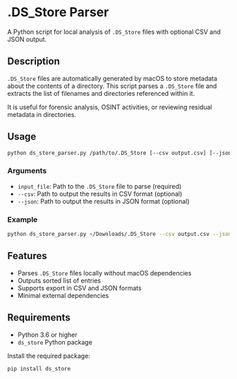 # .DS_Store Parser

A Python script for local analysis of `.DS_Store` files with optional CSV and JSON output.

## Description

`.DS_Store` files are automatically generated by macOS to store metadata about the contents of a directory. This script parses a `.DS_Store` file and extracts the list of filenames and directories referenced within it.

It is useful for forensic analysis, OSINT activities, or reviewing residual metadata in directories.

## Usage

```bash
python ds_store_parser.py /path/to/.DS_Store [--csv output.csv] [--json output.json]
```

### Arguments

- `input_file`: Path to the `.DS_Store` file to parse (required)
- `--csv`: Path to output the results in CSV format (optional)
- `--json`: Path to output the results in JSON format (optional)

### Example

```bash
python ds_store_parser.py ~/Downloads/.DS_Store --csv output.csv --json output.json
```

## Features

- Parses `.DS_Store` files locally without macOS dependencies
- Outputs sorted list of entries
- Supports export in CSV and JSON formats
- Minimal external dependencies

## Requirements

- Python 3.6 or higher
- `ds_store` Python package

Install the required package:

```bash
pip install ds_store
```
